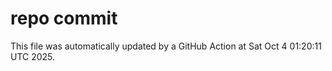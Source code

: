 # repo commit

This file was automatically updated by a GitHub Action at Sat Oct  4 01:20:11 UTC 2025.
